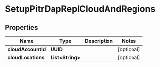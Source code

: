 

# SetupPitrDapReplCloudAndRegions


## Properties

Name | Type | Description | Notes
------------ | ------------- | ------------- | -------------
**cloudAccountId** | **UUID** |  |  [optional]
**cloudLocations** | **List&lt;String&gt;** |  |  [optional]



